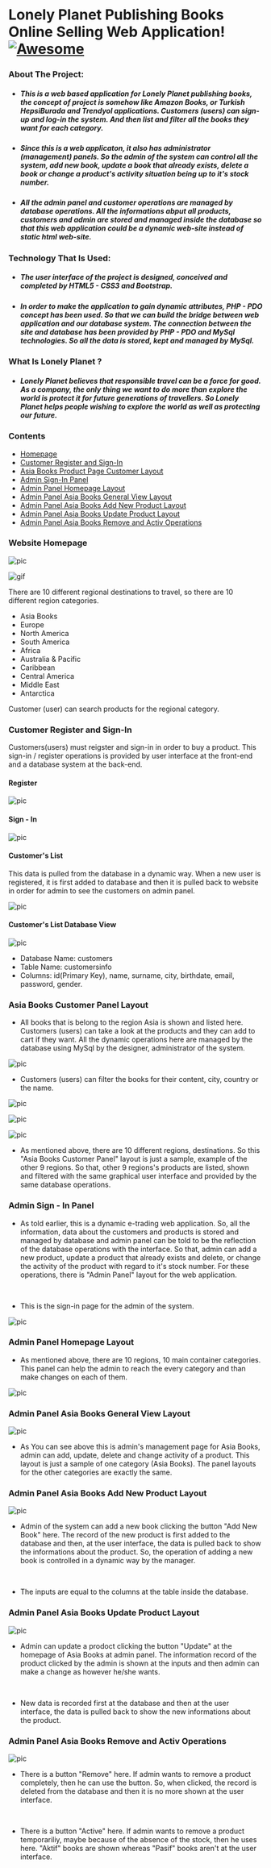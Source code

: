 # Lonely Planet Publishing Books Online Selling Web Application!  [![Awesome](https://cdn.rawgit.com/sindresorhus/awesome/d7305f38d29fed78fa85652e3a63e154dd8e8829/media/badge.svg)](https://github.com/sindresorhus/awesome) <a name="awesome-frontend-resources"></a>

### About The Project:

- ##### This is a web based application for Lonely Planet publishing books, the concept of project is somehow like Amazon Books, or Turkish HepsiBurada and Trendyol applications. Customers (users) can sign-up and log-in the system. And then list and filter all the books they want for each category. 

- ##### Since this is a web applicaton, it also has administrator (management) panels. So the admin of the system can control all the system, add new book, update a book that already exists, delete a book or change a product's activity situation being up to it's stock number.

- ##### All the admin panel and customer operations are managed by database operations. All the informations abput all products, customers and admin are stored and managed inside the database so that this web application could be a dynamic web-site instead of static html web-site. 

### Technology That Is Used: 

- ##### The user interface of the project is designed, conceived and completed by HTML5 - CSS3 and Bootstrap. 

- ##### In order to make the application to gain dynamic attributes, PHP - PDO concept has been used. So that we can build the bridge between web application and our database system. The connection between the site and database has been provided by PHP - PDO and MySql technologies. So all the data is stored, kept and managed by MySql.

### What Is Lonely Planet ?

- #####  Lonely Planet believes that responsible travel can be a force for good. As a company, the only thing we want to do more than explore the world is protect it for future generations of travellers. So Lonely Planet helps people wishing to explore the world as well as protecting our future. 


### Contents
* [Homepage](#homepage)
* [Customer Register and Sign-In](#register-sign-in)
* [Asia Books Product Page Customer Layout](#asia-books-customer-panel)
* [Admin Sign-In Panel](#admin-sign-in)
* [Admin Panel Homepage Layout](#admin-homepage)
* [Admin Panel Asia Books General View Layout](#admin-asia-general)
* [Admin Panel Asia Books Add New Product Layout](#admin-asia-add)
* [Admin Panel Asia Books Update Product Layout](#admin-asia-update)
* [Admin Panel Asia Books Remove and Activ Operations](#admin-asia-remove-activ)
 
### Website Homepage <a name="homepage"></a>

![pic](images/img-readme/homepage.webp)

![gif](images/img-readme/homepage-2.gif)

There are 10 different regional destinations to travel, so there are 10 different region categories. 

- Asia Books
- Europe
- North America
- South America
- Africa
- Australia & Pacific
- Caribbean
- Central America
- Middle East
- Antarctica

Customer (user) can search products for the regional category. 

### Customer Register and Sign-In <a name="register-sign-in"></a>

Customers(users) must reigster and sign-in in order to buy a product. This sign-in / register operations is provided by user interface at the front-end and a database system at the back-end. 

#### Register
![pic](images/img-readme/register.png)

#### Sign - In
![pic](images/img-readme/sign-in.png)

#### Customer's List
This data is pulled from the database in a dynamic way. When a new user is registered, it is first added to database and then it is pulled back to website in order for admin to see the customers on admin panel. 

![pic](images/img-readme/customers-list.png)

#### Customer's List Database View

![pic](images/img-readme/customers-db.png)

- Database Name: customers
- Table Name: customersinfo
- Columns: id(Primary Key), name, surname, city, birthdate, email, password, gender.


### Asia Books Customer Panel Layout <a name="asia-books-customer-panel"></a>

- All books that is belong to the region Asia is shown and listed here. Customers (users) can take a look at the products and they can add to cart if they want. All the dynamic operations here are managed by the database using MySql by the designer, administrator of the system. 

![pic](images/img-readme/asia-customer.png)

- Customers (users) can filter the books for their content, city, country or the name.

![pic](images/img-readme/asia-customer2.png)

![pic](images/img-readme/asia-customer3.png)

![pic](images/img-readme/asia-customer4.png)


- As mentioned above, there are 10 different regions, destinations. So this "Asia Books Customer Panel" layout is just a sample, example of the other 9 regions. So that, other 9 regions's products are listed, shown and filtered with the same graphical user interface and provided by the same database operations.

### Admin Sign - In Panel <a name="admin-sign-in"></a>

- As told earlier, this is a dynamic e-trading web application. So, all the information, data about the customers and products is stored and managed by database and admin panel can be told to be the reflection of the database operations with the interface. So that, admin can add a new product, update a product that already exists and delete, or change the activity of the product with regard to it's stock number. For these operations, there is "Admin Panel" layout for the web application.

<br>

- This is the sign-in page for the admin of the system.

![pic](images/img-readme/admin-sign-in.png)


### Admin Panel Homepage Layout <a name="admin-homepage"></a>

- As mentioned above, there are 10 regions, 10 main container categories. This panel can help the admin to reach the every category and than make changes on each of them.

![pic](images/img-readme/admin-homepage.png)


### Admin Panel Asia Books General View Layout <a name="admin-asia-general"></a>


![pic](images/img-readme/admin-asia-general.png)

- As You can see above this is admin's management page for Asia Books, admin can add, update, delete and change activity of a product. This layout is just a sample of one category (Asia Books). The panel layouts for the other categories are exactly the same. 


### Admin Panel Asia Books Add New Product Layout <a name="admin-asia-add"></a>

![pic](images/img-readme/admin-asia-add.png)

- Admin of the system can add a new book clicking the button "Add New Book" here. The record of the new product is first added to the database and then, at the user interface, the data is pulled back to show the informations about the product. So, the operation of adding a new book is controlled in a dynamic way by the manager. 

<br>

- The inputs are equal to the columns at the table inside the database. 


### Admin Panel Asia Books Update Product Layout <a name="admin-asia-update"></a>

![pic](images/img-readme/admin-asia-update.png)

- Admin can update a prodoct clicking the button "Update" at the homepage of Asia Books at admin panel. The information record of the product clicked by the admin is shown at the inputs and then admin can make a change as however he/she wants. 

<br>

- New data is recorded first at the database and then at the user interface, the data is pulled back to show the new informations about the product.


### Admin Panel Asia Books Remove and Activ Operations <a name="admin-asia-remove-activ"></a>

![pic](images/img-readme/admin-asia-general.png)

- There is a button "Remove" here. If admin wants to remove a product completely, then he can use the button. So, when clicked, the record is deleted from the database and then it is no more shown at the user interface.

<br>

- There is a button "Active" here. If admin wants to remove a product temporariliy, maybe because of the absence of the stock, then he uses here. "Aktif" books are shown whereas "Pasif" books aren't at the user interface. 


